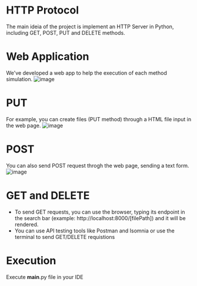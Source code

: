 # HTTP Protocol
The main ideia of the project is implement an HTTP Server in Python, including GET, POST, PUT and DELETE methods.

# Web Application
We've developed a web app to help the execution of each method simulation.
![image](https://user-images.githubusercontent.com/56837996/117586418-6a79bc00-b0ee-11eb-9f6f-75c5219dd8aa.png)


# PUT
For example, you can create files (PUT method) through a HTML file input in the web page.
![image](https://user-images.githubusercontent.com/56837996/117586265-7e70ee00-b0ed-11eb-851a-271cd95d3c09.png)


# POST
You can also send POST request throgh the web page, sending a text form.
![image](https://user-images.githubusercontent.com/56837996/117586315-da3b7700-b0ed-11eb-8162-d0c4460c980c.png)


# GET and DELETE

- To send GET requests, you can use the browser, typing its endpoint in the search bar (example: http://localhost:8000/[filePath]) and it will be rendered.
- You can use API testing tools like Postman and Isomnia or use the terminal to send GET/DELETE requistions 

# Execution
Execute __main__.py file in your IDE

